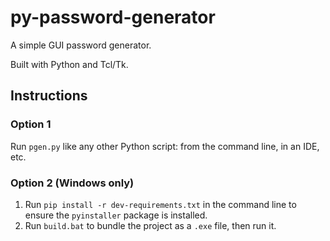 # py-password-generator
A simple GUI password generator.

Built with Python and Tcl/Tk.
## Instructions
### Option 1
Run `pgen.py` like any other Python script: from the command line, in an IDE, etc.

### Option 2 (Windows only)
1. Run `pip install -r dev-requirements.txt` in the command line to ensure the `pyinstaller` package is installed.
2. Run `build.bat` to bundle the project as a `.exe` file, then run it.

